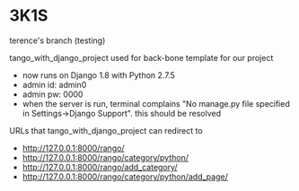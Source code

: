 # 3K1S
terence's branch (testing)


tango_with_django_project used for back-bone template for our project
 * now runs on Django 1.8 with Python 2.7.5
 * admin id: admin0
 * admin pw: 0000
 * when the server is run, terminal complains "No manage.py file specified in Settings->Django Support". this should be resolved
 
 
URLs that tango_with_django_project can redirect to 
 * http://127.0.0.1:8000/rango/
 * http://127.0.0.1:8000/rango/category/python/
 * http://127.0.0.1:8000/rango/add_category/
 * http://127.0.0.1:8000/rango/category/python/add_page/
